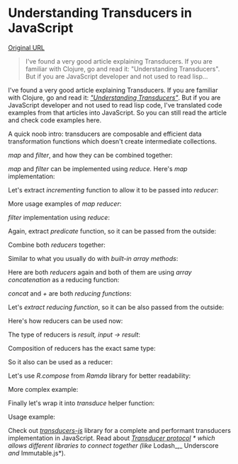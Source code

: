 # Understanding Transducers in JavaScript

[Original URL](https://medium.com/@roman01la/understanding-transducers-in-javascript-3500d3bd9624#.h5x60x62x)

> I've found a very good article explaining Transducers. If you are familiar with Clojure, go and read it: "Understanding Transducers". But if you are JavaScript developer and not used to read lisp...

I've found a very good article explaining Transducers. If you are familiar with Clojure, go and read it: [_"Understanding Transducers"_](http://elbenshira.com/blog/understanding-transducers/). But if you are JavaScript developer and not used to read lisp code, I've translated code examples from that articles into JavaScript. So you can still read the article and check code examples here.

A quick noob intro: transducers are composable and efficient data transformation functions which doesn't create intermediate collections.

_map_ and _filter_, and how they can be combined together:

_map_ and _filter_ can be implemented using _reduce._ Here's _map_ implementation:

Let's extract _incrementing_ function to allow it to be passed into _reducer_:

More usage examples of _map reducer_:

_filter_ implementation using _reduce_:

Again, extract _predicate_ function, so it can be passed from the outside:

Combine both _reducers_ together:

Similar to what you usually do with _built-in array methods_:

Here are both _reducers_ again and both of them are using _array concatenation_ as a reducing function:

_concat_ and _+_ are both _reducing functions_:

Let's _extract reducing function_, so it can be also passed from the outside:

Here's how reducers can be used now:

The type of reducers is _result, input -> result_:

Composition of reducers has the exact same type:

So it also can be used as a reducer:

Let's use _R.compose_ from _Ramda_ library for better readability:

More complex example:

Finally let's wrap it into _transduce_ helper function:

Usage example:

Check out [_transducers-js_](https://github.com/cognitect-labs/transducers-js) library for a complete and performant transducers implementation in JavaScript. Read about [_Transducer protocol_](https://github.com/cognitect-labs/transducers-js#the-transducer-protocol) _* which allows different libraries to connect together (like_ Lodash_,_ Underscore _and_ Immutable.js*).
